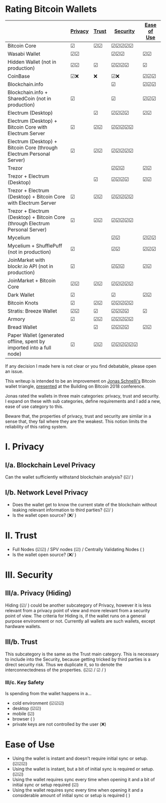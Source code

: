 # Rating Bitcoin Wallets

|  | [Privacy](#i-privacy) | [Trust](#ii-trust) | [Security](#iii-security) | [Ease of Use](#ease-of-use) |
|-------------------------------------------------------------------------------|-----------------------|--------------------|--------------------------------------------|-----------------------------|
| Bitcoin Core | &#9745; | &#9745;&#9745; | &#9745;&#9745;&#9745;&#9745;&#9745; |  |
| Wasabi Wallet | &#9745;&#9745; |  | &#9745;&#9745;&#9745; | &#9745;&#9745; |
| Hidden Wallet (not in production) | &#9745;&#9745; | &#9745; | &#9745;&#9745;&#9745;&#9745; | &#9745; |
| CoinBase | &#9745;&#10060; | &#10060; | &#9745;&#10060; | &#9745;&#9745;&#9745; |
| Blockchain.info |  |  | &#9745; | &#9745;&#9745;&#9745; |
| Blockchain.info + SharedCoin (not in production) | &#9745; |  | &#9745; | &#9745;&#9745;&#9745; |
| Electrum (Desktop) |  | &#9745; | &#9745;&#9745;&#9745;&#9745; | &#9745;&#9745; |
| Electrum (Desktop) + Bitcoin Core with Electrum Server | &#9745; | &#9745;&#9745; | &#9745;&#9745;&#9745;&#9745;&#9745; |  |
| Electrum (Desktop) + Bitcoin Core (through Electrum Personal Server) | &#9745; | &#9745;&#9745; | &#9745;&#9745;&#9745;&#9745;&#9745; |  |
| Trezor |  |  | &#9745;&#9745;&#9745; | &#9745;&#9745; |
| Trezor + Electrum (Desktop) |  | &#9745; | &#9745;&#9745;&#9745;&#9745; | &#9745;&#9745; |
| Trezor + Electrum (Desktop) + Bitcoin Core with Electrum Server | &#9745; | &#9745;&#9745; | &#9745;&#9745;&#9745;&#9745;&#9745; |  |
| Trezor + Electrum (Desktop) + Bitcoin Core (through Electrum Personal Server) | &#9745; | &#9745;&#9745; | &#9745;&#9745;&#9745;&#9745;&#9745; |  |
| Mycelium |  |  | &#9745;&#9745; | &#9745;&#9745;&#9745; |
| Mycelium + ShufflePuff (not in production) | &#9745; |  | &#9745;&#9745; | &#9745;&#9745;&#9745; |
| JoinMarket with blockr.io API (not in production) | &#9745; |  | &#9745;&#9745;&#9745; | &#9745;&#9745; |
| JoinMarket + Bitcoin Core | &#9745;&#9745; | &#9745;&#9745; | &#9745;&#9745;&#9745;&#9745;&#9745; |  |
| Dark Wallet | &#9745; |  | &#9745; | &#9745;&#9745; |
| Bitcoin Knots | &#9745; | &#9745;&#9745; | &#9745;&#9745;&#9745;&#9745;&#9745; |  |
| Stratis: Breeze Wallet | &#9745;&#9745; | &#9745; | &#9745;&#9745;&#9745;&#9745; | &#9745; |
| Armory | &#9745; | &#9745;&#9745; | &#9745;&#9745;&#9745;&#9745;&#9745; |  |
| Bread Wallet |  | &#9745; | &#9745;&#9745;&#9745;&#9745; | &#9745;&#9745; |
| Paper Wallet (generated offline, spent by imported into a full node) | &#9745; | &#9745;&#9745; | &#9745;&#9745;&#9745;&#9745;&#9745;&#9745; |  |

If any decision I made here is not clear or you find debatable, please open an issue. 

This writeup is intended to be an improvement on [Jonas Schnelli's](https://github.com/jonasschnelli) Bitcoin wallet triangle, [presented](https://www.youtube.com/watch?v=XORDEX-RrAI&feature=youtu.be&t=3440) at the Building on Bitcoin 2018 conference.

Jonas rated the wallets in three main categories: privacy, trust and security. I expand on these with sub categories, define requirements and I add a new, ease of use category to this.

Beware that, the properties of privacy, trust and security are similar in a sense that, they fail where they are the weakest. This notion limits the reliability of this rating system.

# I. Privacy

## I/a. Blockchain Level Privacy

Can the wallet sufficiently withstand blockchain analysis? (&#9745;/ )

## I/b. Network Level Privacy

- Does the wallet get to know the current state of the blockchain without leaking relevant information to third parties? (&#9745;/ )  
- Is the wallet open source? (&#10060;/ )

# II. Trust

- Full Nodes (&#9745;&#9745;) / SPV nodes (&#9745;) / Centrally Validating Nodes ( )
- Is the wallet open source? (&#10060;/ )

# III. Security

## III/a. Privacy (Hiding)

Hiding (&#9745;/ ) could be another subcategory of Privacy, however it is less relevant from a privacy point of view and more relevant from a security point of view. The criteria for Hiding is, if the wallet runs on a general purpose environment or not. Currently all wallets are such wallets, except hardware wallets.

## III/b. Trust

This subcategory is the same as the Trust main category. This is necessary to include into the Security, because getting tricked by third parties is a direct security risk. Thus we duplicate it, so to denote the interconnectedness of the properties. (&#9745;&#9745; / &#9745; / ) 

### III/c. Key Safety

Is spending from the wallet happens in a...
- cold environment (&#9745;&#9745;&#9745;)
- desktop (&#9745;&#9745;)
- mobile (&#9745;)
- browser ( )
- private keys are not controlled by the user (&#10060;)

# Ease of Use

- Using the wallet is instant and doesn't require initial sync or setup. (&#9745;&#9745;&#9745;)
- Using the wallet is instant, but a bit of initial sync is required or setup. (&#9745;&#9745;)
- Using the wallet requires sync every time when opening it and a bit of initial sync or setup required (&#9745;)
- Using the wallet requires sync every time when opening it and a considerable amount of initial sync or setup is required ( )
